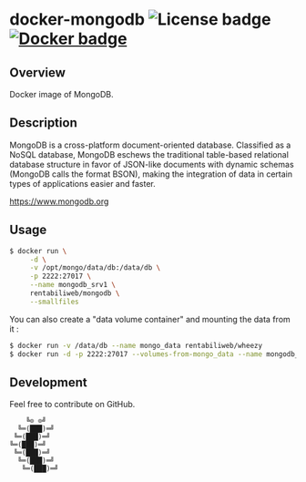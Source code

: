 # docker-mongodb ![License badge][license-img] [![Docker badge][docker-img]][docker-url]

## Overview

Docker image of MongoDB.

## Description

MongoDB is a  cross-platform document-oriented database.  Classified  as a NoSQL
database,  MongoDB  eschews  the  traditional  table-based  relational  database
structure in  favor of JSON-like  documents with dynamic schemas  (MongoDB calls
the  format  BSON),  making  the  integration   of  data  in  certain  types  of
applications easier and faster.

https://www.mongodb.org

## Usage

```bash
$ docker run \
  	 -d \
  	 -v /opt/mongo/data/db:/data/db \
	 -p 2222:27017 \
	 --name mongodb_srv1 \
	 rentabiliweb/mongodb \
	 --smallfiles
```

You can also create a "data volume container" and mounting the data from it :

```bash
$ docker run -v /data/db --name mongo_data rentabiliweb/wheezy
$ docker run -d -p 2222:27017 --volumes-from-mongo_data --name mongodb_srv1 rentabiliweb/mongodb --smallfiles
```

## Development

Feel free to contribute on GitHub.

```
    ╚⊙ ⊙╝
  ╚═(███)═╝
 ╚═(███)═╝
╚═(███)═╝
 ╚═(███)═╝
  ╚═(███)═╝
   ╚═(███)═╝
```

[license-img]: https://img.shields.io/badge/license-ISC-blue.svg "License"
[docker-img]: https://img.shields.io/docker/pulls/rentabiliweb/mongodb.svg "Docker"
[docker-url]: https://registry.hub.docker.com/u/rentabiliweb/mongodb "Docker"
